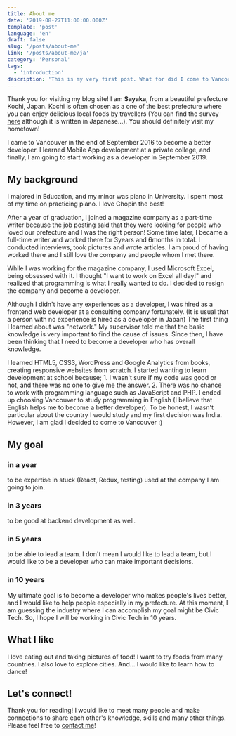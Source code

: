 ```yaml
---
title: About me
date: '2019-08-27T11:00:00.000Z'
template: 'post'
language: 'en'
draft: false
slug: '/posts/about-me'
link: '/posts/about-me/ja'
category: 'Personal'
tags:
  - 'introduction'
description: 'This is my very first post. What for did I come to Vancouver from Japan?'
---
```


Thank you for visiting my blog site!
I am **Sayaka**, from a beautiful prefecture Kochi, Japan. Kochi is often chosen as a one of the best prefecture where you can enjoy delicious local foods by travellers (You can find the survey [here](<[http://jrc.jalan.net/surveys/accommodation_travel/](http://jrc.jalan.net/surveys/accommodation_travel/)>) although it is written in Japanese...). You should definitely visit my hometown!

I came to Vancouver in the end of September 2016 to become a better developer. I learned Mobile App development at a private college, and finally, I am going to start working as a developer in September 2019.

## My background

I majored in Education, and my minor was piano in University. I spent most of my time on practicing piano. I love Chopin the best!

After a year of graduation, I joined a magazine company as a part-time writer because the job posting said that they were looking for people who loved our prefecture and I was the right person! Some time later, I became a full-time writer and worked there for 3years and 6months in total. I conducted interviews, took pictures and wrote articles. I am proud of having worked there and I still love the company and people whom I met there.

While I was working for the magazine company, I used Microsoft Excel, being obsessed with it. I thought "I want to work on Excel all day!" and realized that programming is what I really wanted to do. I decided to resign the company and become a developer.

Although I didn't have any experiences as a developer, I was hired as a frontend web developer at a consulting company fortunately. (It is usual that a person with no experience is hired as a developer in Japan) The first thing I learned about was "network." My supervisor told me that the basic knowledge is very important to find the cause of issues. Since then, I have been thinking that I need to become a developer who has overall knowledge.

I learned HTML5, CSS3, WordPress and Google Analytics from books, creating responsive websites from scratch. I started wanting to learn development at school because; 1. I wasn't sure if my code was good or not, and there was no one to give me the answer. 2. There was no chance to work with programming language such as JavaScript and PHP. I ended up choosing Vancouver to study programming in English (I believe that English helps me to become a better developer). To be honest, I wasn't particular about the country I would study and my first decision was India. However, I am glad I decided to come to Vancouver :)

## My goal

### in a year

to be expertise in stuck (React, Redux, testing) used at the company I am going to join.

### in 3 years

to be good at backend development as well.

### in 5 years

to be able to lead a team. I don't mean I would like to lead a team, but I would like to be a developer who can make important decisions.

### in 10 years

My ultimate goal is to become a developer who makes people's lives better, and I would like to help people especially in my prefecture. At this moment, I am guessing the industry where I can accomplish my goal might be Civic Tech. So, I hope I will be working in Civic Tech in 10 years.

## What I like

I love eating out and taking pictures of food! I want to try foods from many countries. I also love to explore cities. And... I would like to learn how to dance!

## Let's connect!

Thank you for reading! I would like to meet many people and make connections to share each other's knowledge, skills and many other things. Please feel free to [contact me](/pages/contacts)!
